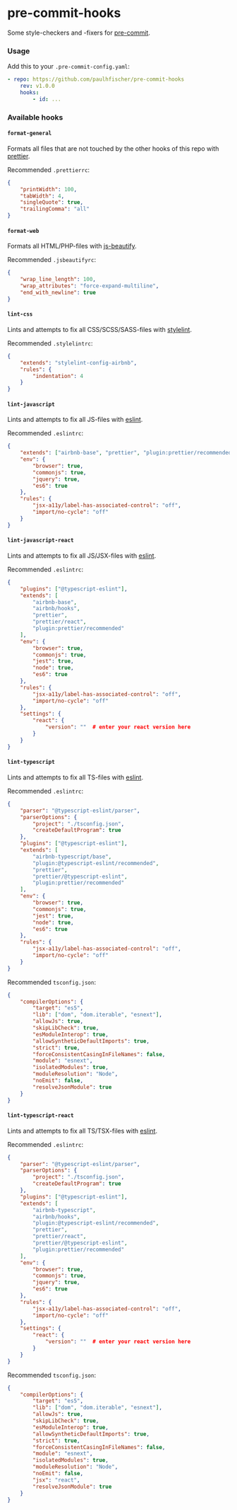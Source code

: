 # pre-commit-hooks

Some style-checkers and -fixers for [pre-commit](https://github.com/pre-commit/pre-commit).

### Usage

Add this to your `.pre-commit-config.yaml`:

```yaml
- repo: https://github.com/paulhfischer/pre-commit-hooks
    rev: v1.0.0
    hooks:
        - id: ...
```

### Available hooks

#### `format-general`

Formats all files that are not touched by the other hooks of this repo with
[prettier](https://github.com/prettier/prettier/).

Recommended `.prettierrc`:

```json
{
    "printWidth": 100,
    "tabWidth": 4,
    "singleQuote": true,
    "trailingComma": "all"
}
```

#### `format-web`

Formats all HTML/PHP-files with [js-beautify](https://github.com/beautify-web/js-beautify/).

Recommended `.jsbeautifyrc`:

```json
{
    "wrap_line_length": 100,
    "wrap_attributes": "force-expand-multiline",
    "end_with_newline": true
}
```

#### `lint-css`

Lints and attempts to fix all CSS/SCSS/SASS-files with
[stylelint](https://github.com/stylelint/stylelint/).

Recommended `.stylelintrc`:

```json
{
    "extends": "stylelint-config-airbnb",
    "rules": {
        "indentation": 4
    }
}
```

#### `lint-javascript`

Lints and attempts to fix all JS-files with [eslint](https://github.com/eslint/eslint).

Recommended `.eslintrc`:

```json
{
    "extends": ["airbnb-base", "prettier", "plugin:prettier/recommended"],
    "env": {
        "browser": true,
        "commonjs": true,
        "jquery": true,
        "es6": true
    },
    "rules": {
        "jsx-a11y/label-has-associated-control": "off",
        "import/no-cycle": "off"
    }
}
```

#### `lint-javascript-react`

Lints and attempts to fix all JS/JSX-files with [eslint](https://github.com/eslint/eslint).

Recommended `.eslintrc`:

```json
{
    "plugins": ["@typescript-eslint"],
    "extends": [
        "airbnb-base",
        "airbnb/hooks",
        "prettier",
        "prettier/react",
        "plugin:prettier/recommended"
    ],
    "env": {
        "browser": true,
        "commonjs": true,
        "jest": true,
        "node": true,
        "es6": true
    },
    "rules": {
        "jsx-a11y/label-has-associated-control": "off",
        "import/no-cycle": "off"
    },
    "settings": {
        "react": {
            "version": ""  # enter your react version here
        }
    }
}
```

#### `lint-typescript`

Lints and attempts to fix all TS-files with [eslint](https://github.com/eslint/eslint).

Recommended `.eslintrc`:

```json
{
    "parser": "@typescript-eslint/parser",
    "parserOptions": {
        "project": "./tsconfig.json",
        "createDefaultProgram": true
    },
    "plugins": ["@typescript-eslint"],
    "extends": [
        "airbnb-typescript/base",
        "plugin:@typescript-eslint/recommended",
        "prettier",
        "prettier/@typescript-eslint",
        "plugin:prettier/recommended"
    ],
    "env": {
        "browser": true,
        "commonjs": true,
        "jest": true,
        "node": true,
        "es6": true
    },
    "rules": {
        "jsx-a11y/label-has-associated-control": "off",
        "import/no-cycle": "off"
    }
}
```

Recommended `tsconfig.json`:

```json
{
    "compilerOptions": {
        "target": "es5",
        "lib": ["dom", "dom.iterable", "esnext"],
        "allowJs": true,
        "skipLibCheck": true,
        "esModuleInterop": true,
        "allowSyntheticDefaultImports": true,
        "strict": true,
        "forceConsistentCasingInFileNames": false,
        "module": "esnext",
        "isolatedModules": true,
        "moduleResolution": "Node",
        "noEmit": false,
        "resolveJsonModule": true
    }
}
```

#### `lint-typescript-react`

Lints and attempts to fix all TS/TSX-files with [eslint](https://github.com/eslint/eslint).

Recommended `.eslintrc`:

```json
{
    "parser": "@typescript-eslint/parser",
    "parserOptions": {
        "project": "./tsconfig.json",
        "createDefaultProgram": true
    },
    "plugins": ["@typescript-eslint"],
    "extends": [
        "airbnb-typescript",
        "airbnb/hooks",
        "plugin:@typescript-eslint/recommended",
        "prettier",
        "prettier/react",
        "prettier/@typescript-eslint",
        "plugin:prettier/recommended"
    ],
    "env": {
        "browser": true,
        "commonjs": true,
        "jquery": true,
        "es6": true
    },
    "rules": {
        "jsx-a11y/label-has-associated-control": "off",
        "import/no-cycle": "off"
    },
    "settings": {
        "react": {
            "version": ""  # enter your react version here
        }
    }
}
```

Recommended `tsconfig.json`:

```json
{
    "compilerOptions": {
        "target": "es5",
        "lib": ["dom", "dom.iterable", "esnext"],
        "allowJs": true,
        "skipLibCheck": true,
        "esModuleInterop": true,
        "allowSyntheticDefaultImports": true,
        "strict": true,
        "forceConsistentCasingInFileNames": false,
        "module": "esnext",
        "isolatedModules": true,
        "moduleResolution": "Node",
        "noEmit": false,
        "jsx": "react",
        "resolveJsonModule": true
    }
}
```
